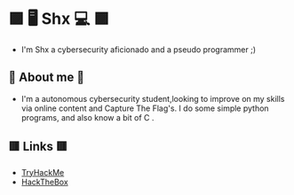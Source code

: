 # 🟪 🖥️ Shx 💻 🟪
+ I'm Shx a cybersecurity aficionado and a pseudo programmer ;)

## 🔷 **About me** 🔷
+ I'm a autonomous cybersecurity student,looking to improve on my skills via online content and Capture The Flag's. I do some simple python programs, and also know a bit of C .

## 🟥 **Links** 🟥

 - [TryHackMe](https://tryhackme.com/p/Shxr "TryHackMe Profile")
 - [HackTheBox](https://app.hackthebox.com/users/897061 "HackTheBox Profile")
